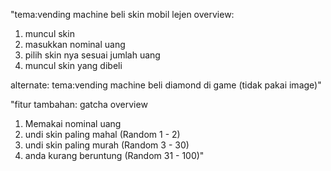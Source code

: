 "tema:vending machine beli skin mobil lejen
overview:
1. muncul skin
2. masukkan nominal uang
3. pilih skin nya sesuai jumlah uang
4. muncul skin yang dibeli

alternate:
tema:vending machine beli diamond di game (tidak pakai image)"

"fitur tambahan: gatcha
overview
1. Memakai nominal uang
1. undi skin paling mahal (Random 1 - 2)
2. undi skin paling murah (Random 3 - 30)
3. anda kurang beruntung (Random 31 - 100)"
